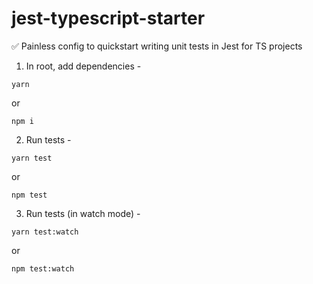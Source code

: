 # jest-typescript-starter
✅ Painless config to quickstart writing unit tests in Jest for TS projects

1. In root, add dependencies -  
```
yarn
```

  or  

```
npm i
```

2. Run tests - 


```
yarn test
```

  or

```
npm test
```  

3. Run tests (in watch mode) - 


```
yarn test:watch
```

  or

```
npm test:watch
```
